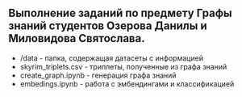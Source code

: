 ## Выполнение заданий по предмету Графы знаний студентов Озерова Данилы и Миловидова Святослава. 

* /data - папка, содержащая датасеты с информацией
* skyrim_triplets.csv - триплеты, полученные из графа знаний
* create_graph.ipynb - генерация графа знаний
* embedings.ipynb - работа с эмбендингами и классификацией
